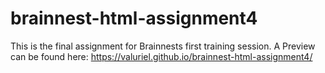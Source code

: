 # brainnest-html-assignment4
This is the final assignment for Brainnests first training session.
A Preview can be found here: https://valuriel.github.io/brainnest-html-assignment4/
